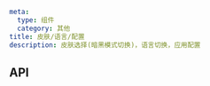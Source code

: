 ```yaml
meta:
  type: 组件
  category: 其他
title: 皮肤/语言/配置
description: 皮肤选择(暗黑模式切换)，语言切换，应用配置
```


## API

[//]: # (%%API&#40;index.vue&#41;%%)
